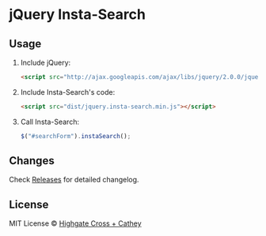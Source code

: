 # jQuery Insta-Search

## Usage

1. Include jQuery:

	```html
	<script src="http://ajax.googleapis.com/ajax/libs/jquery/2.0.0/jquery.min.js"></script>
	```

2. Include Insta-Search's code:

	```html
	<script src="dist/jquery.insta-search.min.js"></script>
	```

3. Call Insta-Search:

	```javascript
	$("#searchForm").instaSearch();
	```

## Changes

Check [Releases](https://github.com/highgatecross/jquery-insta-search/releases) for detailed changelog.

## License

MIT License © [Highgate Cross + Cathey](http://www.highgatecross.com)
